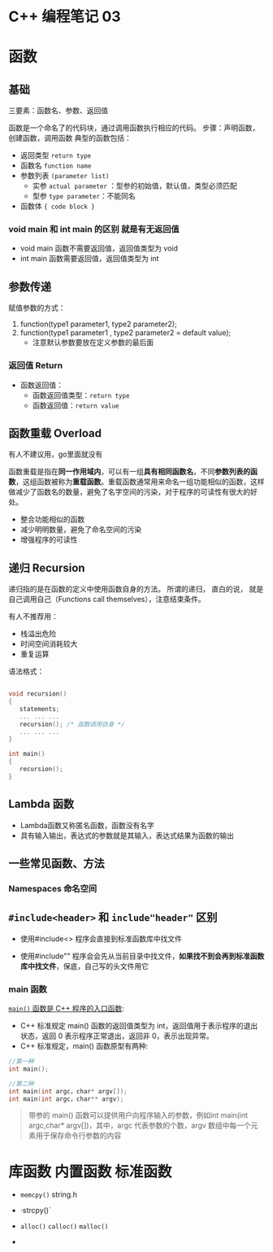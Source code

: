 # C++ 编程笔记 03

# 函数

## 基础

三要素：函数名、参数、返回值

函数是一个命名了的代码块，通过调用函数执行相应的代码。
步骤：声明函数，创建函数，调用函数
典型的函数包括：

- 返回类型 `return type`
- 函数名 `function name`
- 参数列表 `(parameter list)`
  - 实参 `actual parameter` ：型参的初始值，默认值，类型必须匹配
  - 型参 `type parameter`：不能同名
- 函数体 `{ code block }`

### void main 和 int main 的区别 就是有无返回值

- void main 函数不需要返回值，返回值类型为 void
- int main 函数需要返回值，返回值类型为 int

## 参数传递

赋值参数的方式：

1. function(type1 parameter1, type2 parameter2);
2. function(type1 parameter1 , type2 parameter2 = default value);
   - 注意默认参数要放在定义参数的最后面

### 返回值 Return

- 函数返回值：
  - 函数返回值类型：`return type`
  - 函数返回值：`return value`

## 函数重载 Overload

有人不建议用，go里面就没有

函数重载是指在**同一作用域内**，可以有一组**具有相同函数名**，不同**参数列表的函数**，这组函数被称为**重载函数**。重载函数通常用来命名一组功能相似的函数，这样做减少了函数名的数量，避免了名字空间的污染，对于程序的可读性有很大的好处。



- 整合功能相似的函数
- 减少明明数量，避免了命名空间的污染
- 增强程序的可读性

## 递归 Recursion

递归指的是在函数的定义中使用函数自身的方法。
所谓的递归， 直白的说， 就是自己调用自己（Functions call themselves），注意结束条件。

有人不推荐用：
- 栈溢出危险
- 时间空间消耗较大
- 重复运算

语法格式：

```c++

```

```c++
void recursion()
{
   statements;
   ... ... ...
   recursion(); /* 函数调用自身 */
   ... ... ...
}

int main()
{
   recursion();
}
```

## Lambda 函数
- Lambda函数又称匿名函数，函数没有名字
- 具有输入输出，表达式的参数就是其输入，表达式结果为函数的输出





## 一些常见函数、方法

### Namespaces 命名空间

## `#include<header>` 和 `include"header"` 区别

- 使用#include<> 程序会直接到标准函数库中找文件

- 使用#include"" 程序会会先从当前目录中找文件，**如果找不到会再到标准函数库中找文件**，保底，自己写的头文件用它

### main 函数

[`main()` 函数是 C++ 程序的入口函数](https://blog.csdn.net/K346K346/article/details/49331965):
- C++ 标准规定 main() 函数的返回值类型为 int，返回值用于表示程序的退出状态，返回 0 表示程序正常退出，返回非 0，表示出现异常。
- C++ 标准规定，main() 函数原型有两种:

```cpp
//第一种
int main();

//第二种
int main(int argc，char* argv[]);
int main(int argc，char** argv);

```

> 带参的 main() 函数可以提供用户向程序输入的参数，例如int main(int argc,char* argv[])，其中，argc 代表参数的个数，argv 数组中每一个元素用于保存命令行参数的内容

# 库函数 内置函数 标准函数

- `memcpy()` string.h
- ·strcpy()`

- `alloc()` `calloc()` `malloc()`
- 









